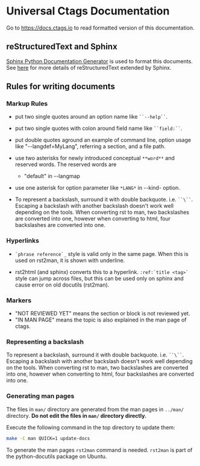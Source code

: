 # Universal Ctags Documentation #

Go to https://docs.ctags.io to read formatted version of this documentation.

## reStructuredText and Sphinx ##

[Sphinx Python Documentation Generator](https://www.sphinx-doc.org/en/master/index.html) is used to format this documents.
See [here](https://www.sphinx-doc.org/en/master/usage/restructuredtext/index.html) for more details of reStructuredText extended by Sphinx.

## Rules for writing documents ##

### Markup Rules

* put two single quotes around an option name like ``` ``--help`` ```.

* put two single quotes with colon around field name like ``` ``field:`` ```.

* put double quotes aground an example of command line, option usage like
  "--langdef=MyLang", referring a section, and a file path.

* use two asterisks for newly introduced conceptual `**word**` and reserved
  words. The reserved words are

  * "default" in --langmap

* use one asterisk for option parameter like `*LANG*` in --kind-<LANG> option.

* To represent a backslash, surround it with double backquote. i.e. ``` ``\`` ```.
  Escaping a backslash with another backslash doesn't work well depending
  on the tools. When converting rst to man, two backslashes are converted
  into one, however when converting to html, four backslashes are converted
  into one.

### Hyperlinks

* `` `phrase reference`_ `` style is valid only in the same page.
When this is used on rst2man, it is shown with underline.

* rst2html (and sphinx) converts this to a hyperlink.
`` :ref:`title <tag>` `` style can jump across files, but this can
be used only on sphinx and cause error on old docutils
(rst2man).

### Markers ###

- "NOT REVIEWED YET" means the section or block is not reviewed yet.
- "IN MAN PAGE" means the topic is also explained in the man page of ctags.

### Representing a backslash ###

To represent a backslash, surround it with double backquote. i.e. ``` ``\`` ```.
Escaping a backslash with another backslash doesn't work well depending
on the tools. When converting rst to man, two backslashes are converted
into one, however when converting to html, four backslashes are converted
into one.

###  Generating man pages ###

The files in `man/` directory are generated from the man pages in `../man/`
directory. **Do not edit the files in `man/` directory directly.**

Execute the following command in the top directory to update them:

```sh
make -C man QUICK=1 update-docs
```

To generate the man pages `rst2man` command is needed.
`rst2man` is part of the python-docutils package on Ubuntu.
